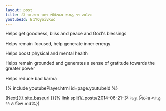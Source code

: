 ```yaml
---
layout: post
title: ૐ અપ્સરા ગાન સેવિથાય નમહ ૧૧ ટાઈમ્સ
youtubeId: E1YQyoivKwc
---
```

 
 
Helps get goodness, bliss and peace and God's blessings
 
Helps remain focused, help generate inner energy 
 
Helps boost physical and mental health 
 
Helps remain grounded and generates a sense of gratitude towards the greater power 
 
Helps reduce bad karma
 
 
 
 


{% include youtubePlayer.html id=page.youtubeId %}
 
[Next]({{ site.baseurl }}{% link  split1/_posts/2014-06-21-ૐ મહા ગિઠયા નમહ ૧૧ ટાઈમ્સ.md%})
 
